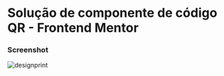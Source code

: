  <h1>Solução de componente de código QR - Frontend Mentor</h1>

### Screenshot

![designprint](https://github.com/Marianastefany/Frontend-Mentor/assets/62782482/b7cfcd79-9516-4d71-a8c9-4ca8276f21e1)

